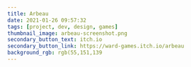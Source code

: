 ```yaml
---
title: Arbeau
date: 2021-01-26 09:57:32
tags: [project, dev, design, games]
thumbnail_image: arbeau-screenshot.png
secondary_button_text: itch.io
secondary_button_link: https://ward-games.itch.io/arbeau
background_rgb: rgb(55,151,139
---
```

